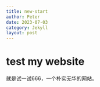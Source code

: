 ```yaml
---
title: new-start
author: Peter
date: 2023-07-03
category: Jekyll
layout: post
---
```


# test my website
就是试一试666，一个朴实无华的网站。